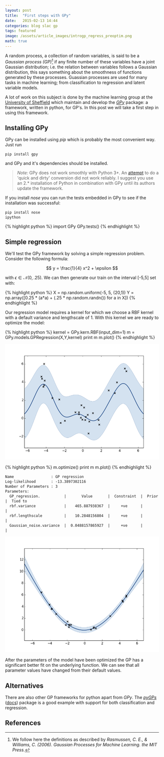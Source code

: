 ```yaml
---
layout: post
title:  "First steps with GPy"
date:   2015-02-13 14:44
categories: blog slac gp
tags: featured
image: /assets/article_images/introgp_regress_preoptim.png
math: true
---
```


A random process, a collection of random variables, is said to be a _Gaussian process (GP)_[^1] if any finite number of these variables have a joint Gaussian distribution; i.e. the relation between variables follows a Gaussian distribution, this says something about the smoothness of functions generated by these processes. Guassian processes are used for many tasks in machine learning; from classification to regression and latent variable models.

A lot of work on this subject is done by the machine learning group at the [University of Sheffield](http://ml.dcs.shef.ac.uk/) which maintain and develop the _[GPy](http://github.com/SheffieldML/GPy)_ package: a framework, written in python, for GP's. In this post we will take a first step in using this framework.

## Installing GPy

GPy can be installed using _pip_ which is probably the most convenient way. Just run

	pip install gpy

and GPy and it's dependencies should be installed. 

> _Note:_ GPy does not work smoothly with Python 3+. An [attempt](https://github.com/wouterbulten/GPy/tree/python3) to do a 'quick and dirty' conversion did not work reliably. I suggest you use an 2.* installation of Python in combination with GPy until its authors update the framework.

If you install _nose_ you can run the tests embedded in GPy to see if the installation was successful:

	pip install nose
	ipython
	
{% highlight python %}
import GPy
GPy.tests()
{% endhighlight %}

## Simple regression

We'll test the GPy framework by solving a simple regression problem. Consider the following formula:

$$
y = \frac{1}{4} x^2 + \epsilon
$$

with $\epsilon \in \mathcal{N}(0,.25)$. We can then generate our train on the interval [-5,5] set with:

{% highlight python %}
X = np.random.uniform(-5, 5, (20,1))
Y = np.array([0.25 * (a*a) + (.25 * np.random.randn()) for a in X])
{% endhighlight %}

Our regression model requires a kernel for which we choose a RBF kernel with a default variance and lengthscale of 1. With this kernel we are ready to optimize the model:

{% highlight python %}
kernel = GPy.kern.RBF(input_dim=1)
m = GPy.models.GPRegression(X,Y,kernel)
print m
m.plot()
{% endhighlight %}

![Plot of the GP model before optimization. Black x's are training points. The line is the predicted function. The shaded region corresponds to the roughly 95% confidence interval.](/assets/inline_images/introgp_regress_preoptim.png)

{% highlight python %}
m.optimize()
print m
m.plot()
{% endhighlight %}

	Name                 : GP regression
	Log-likelihood       : -13.3897302116
	Number of Parameters : 3
	Parameters:
	  GP_regression.           |       Value       |  Constraint  |  Prior  |  Tied to
	  rbf.variance             |    465.887938367  |     +ve      |         |         
	  rbf.lengthscale          |    10.2848156804  |     +ve      |         |         
	  Gaussian_noise.variance  |  0.0488157865927  |     +ve      |         |         

![Plot of the GP model after optimization.](/assets/inline_images/introgp_regress_optim.png)

After the parameters of the model have been optimized the GP has a significant better fit on the underlying function. We can see that all parameter values have changed from their default values.

## Alternatives

There are also other GP frameworks for python apart from _GPy_. The _[pyGPs](https://github.com/marionmari/pyGPs)_ ([docs](http://www-ai.cs.uni-dortmund.de/weblab/static/api_docs/pyGPs/)) package is a good example with support for both classification and regression. 

## References 
[^1]: We follow here the definitions as described by _Rasmussen, C. E., & Williams, C. (2006). Gaussian Processes for Machine Learning. the MIT Press._